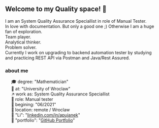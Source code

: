 ## Welcome to my Quality space! :star2:

I am an System Quality Assurance Speciallist in role of Manual Tester.<br>
In love with documentation. But only a good one ;) Otherwise I am a huge fan of exploration.<br>
Team player.<br>
Analytical thinker.<br>
Problem solver.<br>
Currently I work on upgrading to backend automation tester by studying and practicing REST API via Postman and Java/Rest Assured.

### about me
&nbsp;&nbsp;&nbsp;&nbsp;&nbsp;:mortar_board: degree: "Mathematician"<br>
&nbsp;&nbsp;&nbsp;&nbsp;&nbsp;:school: at: "University of Wroclaw"<br>
&nbsp;&nbsp;&nbsp;&nbsp;&nbsp;:arrow_upper_right: work as: System Quality Assurance Speciallist<br>
&nbsp;&nbsp;&nbsp;&nbsp;&nbsp;:pushpin: role: Manual tester<br>
&nbsp;&nbsp;&nbsp;&nbsp;&nbsp;:date: begining: "06/2021"<br>
&nbsp;&nbsp;&nbsp;&nbsp;&nbsp;:round_pushpin: location: remote / Wroclaw <br>
&nbsp;&nbsp;&nbsp;&nbsp;&nbsp;:link: "Li": "[linkedin.com/in/apujanek](http://linkedin.com/in/apujanek)"<br>
&nbsp;&nbsp;&nbsp;&nbsp;&nbsp;:link: "portfolio": "[GitHub Portfolio](https://github.com/AleksandraPujanek/testingPortfolio)"<br>

